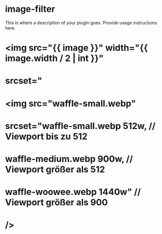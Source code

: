  image-filter
==============

This is where a description of your plugin goes.
Provide usage instructions here.
#            <img src="{{ image }}" width="{{ image.width / 2 | int }}"
#              srcset="
#          <img src="waffle-small.webp"
#            srcset="waffle-small.webp  512w,   // Viewport bis zu 512
#            waffle-medium.webp 900w,   // Viewport größer als 512
#            waffle-woowee.webp 1440w"  // Viewport größer als 900
#  />

